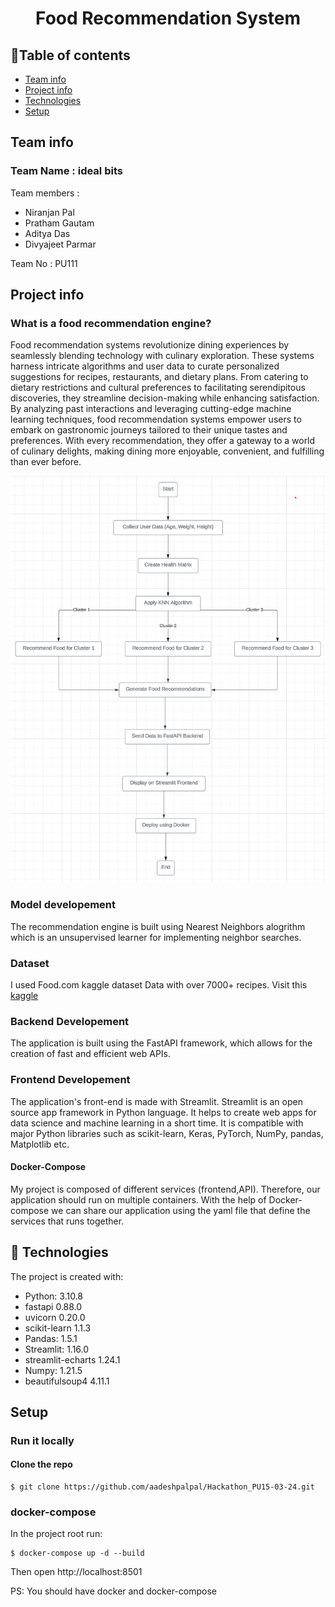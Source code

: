 <h1 align="center">Food Recommendation System</h1>


## :bookmark_tabs:Table of contents
* [Team info](#Team-info)
* [Project info](#Project-info)
* [Technologies](#Technologies)
* [Setup](#setup)

## Team info
### Team Name : ideal bits
Team members : 
* Niranjan Pal
* Pratham Gautam
* Aditya Das
* Divyajeet Parmar

Team No : PU111



## Project info

### What is a food recommendation engine?
Food recommendation systems revolutionize dining experiences by seamlessly blending technology with culinary exploration. These systems harness intricate algorithms and user data to curate personalized suggestions for recipes, restaurants, and dietary plans. From catering to dietary restrictions and cultural preferences to facilitating serendipitous discoveries, they streamline decision-making while enhancing satisfaction. By analyzing past interactions and leveraging cutting-edge machine learning techniques, food recommendation systems empower users to embark on gastronomic journeys tailored to their unique tastes and preferences. With every recommendation, they offer a gateway to a world of culinary delights, making dining more enjoyable, convenient, and fulfilling than ever before.

<div align= "center"><img src="Assets\file_2024-03-15_04.10.43.png" /></div>

### Model developement
The recommendation engine is built using Nearest Neighbors alogrithm which is an unsupervised learner for implementing neighbor searches.

### Dataset
I used Food.com kaggle dataset Data with over 7000+ recipes. Visit this [kaggle](https://www.kaggle.com/datasets/shrutisaxena/food-nutrition-dataset)

### Backend Developement
The application is built using the FastAPI framework, which allows for the creation of fast and efficient web APIs.

### Frontend Developement

The application's front-end is made with Streamlit. Streamlit is an open source app framework in Python language. It helps to create web apps for data science and machine learning in a short time. It is compatible with major Python libraries such as scikit-learn, Keras, PyTorch, NumPy, pandas, Matplotlib etc. 

#### Docker-Compose
My project is composed of different services (frontend,API). Therefore, our application should run on multiple containers. With the help of Docker-compose we can share our application using the yaml file that define the services that runs together.

## :rocket: Technologies
The project is created with:
* Python: 3.10.8
* fastapi 0.88.0
* uvicorn 0.20.0
* scikit-learn 1.1.3
* Pandas: 1.5.1
* Streamlit: 1.16.0
* streamlit-echarts 1.24.1
* Numpy: 1.21.5
* beautifulsoup4 4.11.1

## Setup

### Run it locally
#### Clone the repo
```
$ git clone https://github.com/aadeshpalpal/Hackathon_PU15-03-24.git
```
### docker-compose
In the project root run:
```
$ docker-compose up -d --build
```
Then open http://localhost:8501

PS: You should have docker and docker-compose
